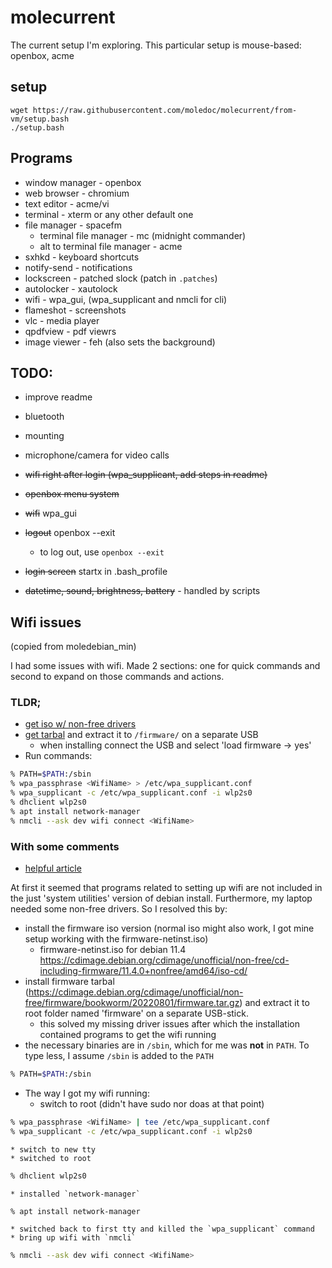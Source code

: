 
# molecurrent

The current setup I'm exploring.
This particular setup is mouse-based: openbox, acme

## setup 


```{.sh}
wget https://raw.githubusercontent.com/moledoc/molecurrent/from-vm/setup.bash
./setup.bash
```


## Programs

* window manager - openbox
* web browser - chromium
* text editor - acme/vi
* terminal - xterm or any other default one
* file manager - spacefm
	* terminal file manager - mc (midnight commander)
	* alt to terminal file manager - acme
* sxhkd - keyboard shortcuts
* notify-send - notifications
* lockscreen - patched slock (patch in `.patches`)
* autolocker - xautolock
* wifi - wpa_gui, (wpa_supplicant and nmcli for cli)
* flameshot - screenshots
* vlc - media player
* qpdfview - pdf viewrs
* image viewer - feh (also sets the background)


## TODO:

* improve readme

* bluetooth
* mounting
* microphone/camera for video calls

* ~~wifi right after login (wpa_supplicant, add steps in readme)~~
* ~~openbox menu system~~
* ~~wifi~~ wpa_gui
* ~~logout~~ openbox --exit
	* to log out, use `openbox --exit`
* ~~login screen~~ startx in .bash_profile
* ~~datetime, sound, brightness, battery~~ - handled by scripts


## Wifi issues

(copied from moledebian\_min)

I had some issues with wifi. Made 2 sections: one for quick commands and second to expand on those commands and actions.

### TLDR;

* [get iso w/ non-free drivers](https://cdimage.debian.org/cdimage/unofficial/non-free/cd-including-firmware/11.4.0+nonfree/amd64/iso-cd/)
* [get tarbal](https://cdimage.debian.org/cdimage/unofficial/non-free/firmware/bookworm/20220801/firmware.tar.gz) and extract it to `/firmware/` on a separate USB
	* when installing connect the USB and select 'load firmware -> yes'
* Run commands:
```sh
% PATH=$PATH:/sbin
% wpa_passphrase <WifiName> > /etc/wpa_supplicant.conf
% wpa_supplicant -c /etc/wpa_supplicant.conf -i wlp2s0
% dhclient wlp2s0
% apt install network-manager
% nmcli --ask dev wifi connect <WifiName>
```

### With some comments

* [helpful article](https://linuxhint.com/remove_characters_string_bash/)

At first it seemed that programs related to setting up wifi are not included in the just 'system utilities' version of debian install.
Furthermore, my laptop needed some non-free drivers.
So I resolved this by:
* install the firmware iso version (normal iso might also work, I got mine setup working with the firmware-netinst.iso)
	* firmware-netinst.iso for debian 11.4 https://cdimage.debian.org/cdimage/unofficial/non-free/cd-including-firmware/11.4.0+nonfree/amd64/iso-cd/
* install firmware tarbal (https://cdimage.debian.org/cdimage/unofficial/non-free/firmware/bookworm/20220801/firmware.tar.gz) and extract it to root folder named 'firmware' on a separate USB-stick.
	* this solved my missing driver issues after which the installation contained programs to get the wifi running
* the necessary binaries are in `/sbin`, which for me was **not** in `PATH`. To type less, I assume `/sbin` is added to the `PATH`
```sh
% PATH=$PATH:/sbin
```
* The way I got my wifi running:
	* switch to root (didn't have sudo nor doas at that point)
```sh
% wpa_passphrase <WifiName> | tee /etc/wpa_supplicant.conf
% wpa_supplicant -c /etc/wpa_supplicant.conf -i wlp2s0
```
	* switch to new tty
	* switched to root
```sh
% dhclient wlp2s0
```
	* installed `network-manager`
```sh
% apt install network-manager
```
	* switched back to first tty and killed the `wpa_supplicant` command
	* bring up wifi with `nmcli`
```sh
% nmcli --ask dev wifi connect <WifiName>
```
